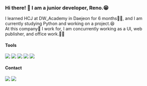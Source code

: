 ### Hi there! 👋 I am a junior developer, Reno.😁 
I learned HCJ at DW_Academy in Daejeon  for 6 months👨‍🏫, and I am currently studying Python and working on a project.😆<br>
At this company🚌 I work for, I am concurrently working as a UI, web publisher, and office work.👨‍💻




<h4>Tools</h4>

<img src="https://img.shields.io/badge/VS Code-3F0099?style=flat-square&logo=visualstudiocode&logoColor=white"/> <img src="https://img.shields.io/badge/NotePad++-ABF200?style=flat-square&logo=notepad++&logoColor=white"/> <img src="https://img.shields.io/badge/Photoshop-4374D9?style=flat-square&logo=photoshop&logoColor=white"/> <img src="https://img.shields.io/badge/Premiere Pro-2A0066?style=flat-square&logo=premierepro&logoColor=white"/> <img src="https://img.shields.io/badge/Davinchi Resolve-D9418C?style=flat-square&logo=davinchiresolve&logoColor=white"/>

<h4>Contact</h4>

<a href="mailto:renovatio2104@naver.com"><img src="https://img.shields.io/badge/reno2104@naver.com-3DDC84?style=flat-square&logo=naver&logoColor=white"/></a>
<img src="https://img.shields.io/badge/Kakao-reno2104-FFE400?style=flat-square&logo=kakao&logoColor=black"/>


<!--
**reno2104/reno2104** is a ✨ _special_ ✨ repository because its `README.md` (this file) appears on your GitHub profile.

Here are some ideas to get you started:

- 🔭 I’m currently working on ...
- 🌱 I’m currently learning ...
- 👯 I’m looking to collaborate on ...
- 🤔 I’m looking for help with ...
- 💬 Ask me about ...
- 📫 How to reach me: ...
- 😄 Pronouns: ...
- ⚡ Fun fact: ...
-->
